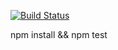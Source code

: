 [![Build Status](https://travis-ci.org/mrholeechit/roman-converter.svg?branch=master)](https://travis-ci.org/mrholeechit/roman-converter)

npm install && npm test
